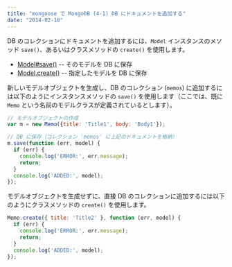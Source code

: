 ```yaml
---
title: "mongoose で MongoDB (4-1) DB にドキュメントを追加する"
date: "2014-02-10"
---
```


DB のコレクションにドキュメントを追加するには、`Model` インスタンスのメソッド `save()`、あるいはクラスメソッドの `create()` を使用します。

- [Model#save()](http://mongoosejs.com/docs/api.html#model_Model-save) -- そのモデルを DB に保存
- [Model.create()](http://mongoosejs.com/docs/api.html#model_Model.create) -- 指定したモデルを DB に保存

新しいモデルオブジェクトを生成し、DB のコレクション (`memos`) に追加するには以下のようにインスタンスメソッドの `save()` を使用します（ここでは、既に `Memo` という名前のモデルクラスが定義されているとします）。

```javascript
// モデルオブジェクトの作成
var m = new Memo({title: 'Title1', body: 'Body1'});

// DB に保存（コレクション 'memos' に上記のドキュメントを格納）
m.save(function (err, model) {
  if (err) {
    console.log('ERROR:', err.message);
    return;
  }
  console.log('ADDED:', model);
});
```

モデルオブジェクトを生成せずに、直接 DB のコレクションに追加するには以下のようにクラスメソッドの `create()` を使用します。

```javascript
Memo.create({ title: 'Title2' }, function (err, model) {
  if (err) {
    console.log('ERROR:', err.message);
    return;
  }
  console.log('ADDED:', model);
});
```

